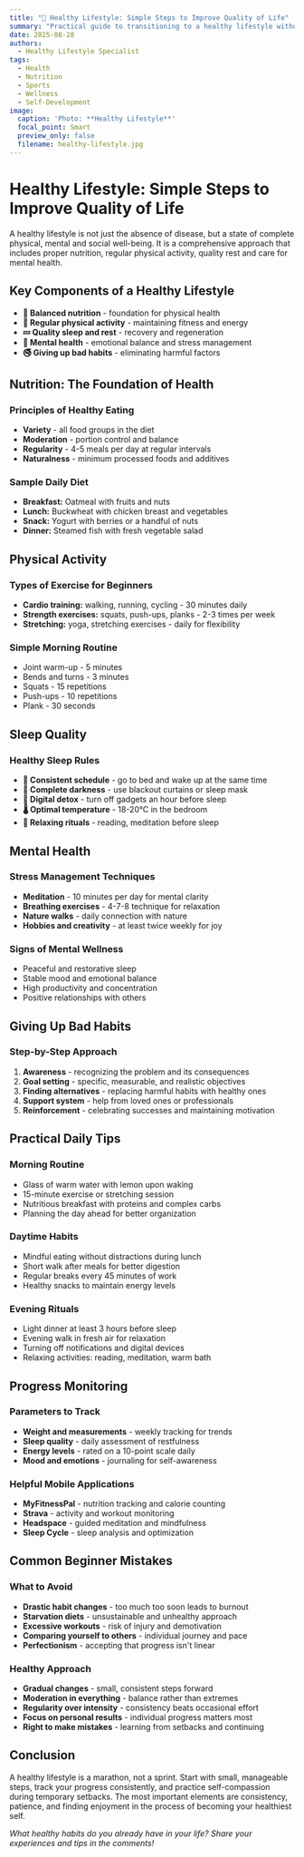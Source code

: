 ```yaml
---
title: "🍎 Healthy Lifestyle: Simple Steps to Improve Quality of Life"
summary: "Practical guide to transitioning to a healthy lifestyle without radical changes"
date: 2025-08-28
authors:
  - Healthy Lifestyle Specialist
tags:
  - Health
  - Nutrition
  - Sports
  - Wellness
  - Self-Development
image:
  caption: 'Photo: **Healthy Lifestyle**'
  focal_point: Smart
  preview_only: false
  filename: healthy-lifestyle.jpg
---
```


# Healthy Lifestyle: Simple Steps to Improve Quality of Life

A healthy lifestyle is not just the absence of disease, but a state of complete physical, mental and social well-being. It is a comprehensive approach that includes proper nutrition, regular physical activity, quality rest and care for mental health.

## Key Components of a Healthy Lifestyle

- **🍎 Balanced nutrition** - foundation for physical health
- **🏃 Regular physical activity** - maintaining fitness and energy
- **💤 Quality sleep and rest** - recovery and regeneration
- **🧘 Mental health** - emotional balance and stress management
- **🚭 Giving up bad habits** - eliminating harmful factors

## Nutrition: The Foundation of Health

### Principles of Healthy Eating
- **Variety** - all food groups in the diet
- **Moderation** - portion control and balance
- **Regularity** - 4-5 meals per day at regular intervals
- **Naturalness** - minimum processed foods and additives

### Sample Daily Diet
- **Breakfast:** Oatmeal with fruits and nuts
- **Lunch:** Buckwheat with chicken breast and vegetables
- **Snack:** Yogurt with berries or a handful of nuts
- **Dinner:** Steamed fish with fresh vegetable salad

## Physical Activity

### Types of Exercise for Beginners
- **Cardio training:** walking, running, cycling - 30 minutes daily
- **Strength exercises:** squats, push-ups, planks - 2-3 times per week
- **Stretching:** yoga, stretching exercises - daily for flexibility

### Simple Morning Routine
- Joint warm-up - 5 minutes
- Bends and turns - 3 minutes
- Squats - 15 repetitions
- Push-ups - 10 repetitions
- Plank - 30 seconds

## Sleep Quality

### Healthy Sleep Rules
- **📅 Consistent schedule** - go to bed and wake up at the same time
- **🌙 Complete darkness** - use blackout curtains or sleep mask
- **📵 Digital detox** - turn off gadgets an hour before sleep
- **🌡️ Optimal temperature** - 18-20°C in the bedroom
- **🛌 Relaxing rituals** - reading, meditation before sleep

## Mental Health

### Stress Management Techniques
- **Meditation** - 10 minutes per day for mental clarity
- **Breathing exercises** - 4-7-8 technique for relaxation
- **Nature walks** - daily connection with nature
- **Hobbies and creativity** - at least twice weekly for joy

### Signs of Mental Wellness
- Peaceful and restorative sleep
- Stable mood and emotional balance
- High productivity and concentration
- Positive relationships with others

## Giving Up Bad Habits

### Step-by-Step Approach
1. **Awareness** - recognizing the problem and its consequences
2. **Goal setting** - specific, measurable, and realistic objectives
3. **Finding alternatives** - replacing harmful habits with healthy ones
4. **Support system** - help from loved ones or professionals
5. **Reinforcement** - celebrating successes and maintaining motivation

## Practical Daily Tips

### Morning Routine
- Glass of warm water with lemon upon waking
- 15-minute exercise or stretching session
- Nutritious breakfast with proteins and complex carbs
- Planning the day ahead for better organization

### Daytime Habits
- Mindful eating without distractions during lunch
- Short walk after meals for better digestion
- Regular breaks every 45 minutes of work
- Healthy snacks to maintain energy levels

### Evening Rituals
- Light dinner at least 3 hours before sleep
- Evening walk in fresh air for relaxation
- Turning off notifications and digital devices
- Relaxing activities: reading, meditation, warm bath

## Progress Monitoring

### Parameters to Track
- **Weight and measurements** - weekly tracking for trends
- **Sleep quality** - daily assessment of restfulness
- **Energy levels** - rated on a 10-point scale daily
- **Mood and emotions** - journaling for self-awareness

### Helpful Mobile Applications
- **MyFitnessPal** - nutrition tracking and calorie counting
- **Strava** - activity and workout monitoring
- **Headspace** - guided meditation and mindfulness
- **Sleep Cycle** - sleep analysis and optimization

## Common Beginner Mistakes

### What to Avoid
- **Drastic habit changes** - too much too soon leads to burnout
- **Starvation diets** - unsustainable and unhealthy approach
- **Excessive workouts** - risk of injury and demotivation
- **Comparing yourself to others** - individual journey and pace
- **Perfectionism** - accepting that progress isn't linear

### Healthy Approach
- **Gradual changes** - small, consistent steps forward
- **Moderation in everything** - balance rather than extremes
- **Regularity over intensity** - consistency beats occasional effort
- **Focus on personal results** - individual progress matters most
- **Right to make mistakes** - learning from setbacks and continuing

## Conclusion

A healthy lifestyle is a marathon, not a sprint. Start with small, manageable steps, track your progress consistently, and practice self-compassion during temporary setbacks. The most important elements are consistency, patience, and finding enjoyment in the process of becoming your healthiest self.

*What healthy habits do you already have in your life? Share your experiences and tips in the comments!*
